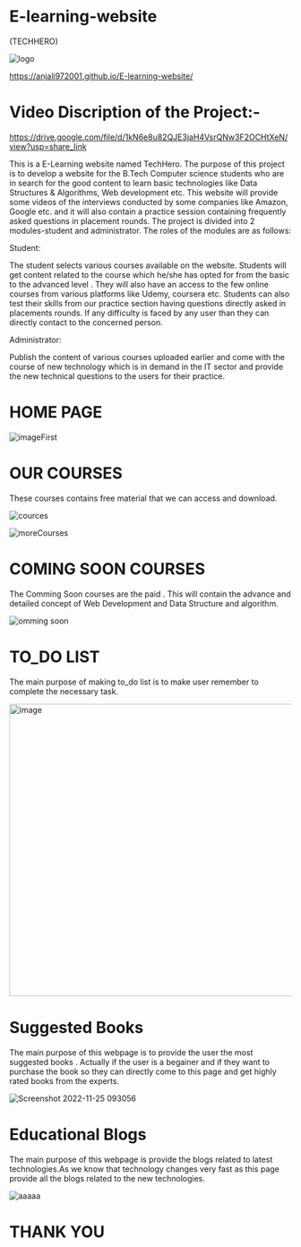 # E-learning-website


(TECHHERO)



![logo](https://user-images.githubusercontent.com/81029259/204198664-11e8d8ed-fec0-403d-b05e-71ccf025799c.jpg)



https://anjali972001.github.io/E-learning-website/



# Video Discription of the Project:-

https://drive.google.com/file/d/1kN6e8u82QJE3jaH4VsrQNw3F2OCHtXeN/view?usp=share_link








This is a E-Learning website named TechHero.
The purpose of this project is to develop a website for the B.Tech Computer 
science students who are in search for the good content to learn basic technologies 
like Data Structures & Algorithms, Web development etc. 
This website will provide some videos of the interviews conducted by some 
companies like Amazon, Google etc. and it will also contain a practice session 
containing frequently asked questions in placement rounds. 
The project is divided into 2 modules-student and administrator. The roles 
of the modules are as follows:



Student: 



The student selects various courses available on the website. Students will 
get content related to the course which he/she has opted for from the basic to 
the advanced level . They will also have an access to the few online courses 
from various platforms like Udemy, coursera etc. Students can also test their 
skills from our practice section having questions directly asked in 
placements rounds. 
If any difficulty is faced by any user than they can directly contact to the 
concerned person.


Administrator:




Publish the content of various courses uploaded earlier and come with the 
course of new technology which is in demand in the IT sector and provide 
the new technical questions to the users for their practice.



# HOME PAGE

![imageFirst](https://user-images.githubusercontent.com/81029259/203773242-530e794a-496c-4f51-965e-3e03bc5590cd.jpg)

# OUR COURSES

These courses contains free material that we can access and download.

![cources](https://user-images.githubusercontent.com/81029259/203776095-df9b9e72-2eb8-4930-bed6-df9a27905a11.jpg)



![moreCourses](https://user-images.githubusercontent.com/81029259/203776581-8cc72673-b7a6-40ff-b709-8cdca71dc89a.jpg)


# COMING SOON COURSES

The Comming Soon courses are the paid . This will contain the advance and detailed concept of Web Development and Data Structure and algorithm.


![omming soon](https://user-images.githubusercontent.com/81029259/203777086-74a7410f-e366-42ab-bf94-f1fee8d0de79.jpg)

# TO_DO LIST
The main purpose of making to_do list is to make user  remember  to complete the necessary task.

<img width="522" alt="image" src="https://user-images.githubusercontent.com/81029259/203898022-005545fe-47ad-43b3-903b-3ec9679a7cb6.png">


# Suggested Books
The main purpose of this webpage is to provide the user the most suggested books . Actually if the user is a begainer and if they want to purchase the book 
so they can directly come to this page and get highly rated books from the experts.


![Screenshot 2022-11-25 093056](https://user-images.githubusercontent.com/81029259/203898869-b6256b37-1db4-47d3-b912-3f0aaaf6b8f1.jpg)

# Educational Blogs


The main purpose of this webpage is provide the blogs related to latest technologies.As we know that technology changes very fast as this page provide all the blogs related to the new technologies.


![aaaaa](https://user-images.githubusercontent.com/81029259/203899369-ad22414c-6fe4-4c4d-86a3-0dafa9649f82.jpg)






# THANK YOU
